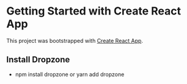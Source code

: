 # Getting Started with Create React App

This project was bootstrapped with [Create React App](https://github.com/facebook/create-react-app).

## Install Dropzone

- npm install dropzone or yarn add dropzone
